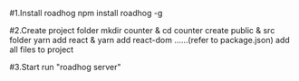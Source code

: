 #1.Install roadhog
npm install roadhog -g 

#2.Create project folder
mkdir counter & cd counter
create public & src folder 
yarn add react & yarn add react-dom ......(refer to package.json)
add all files to project

#3.Start
run "roadhog server" 
